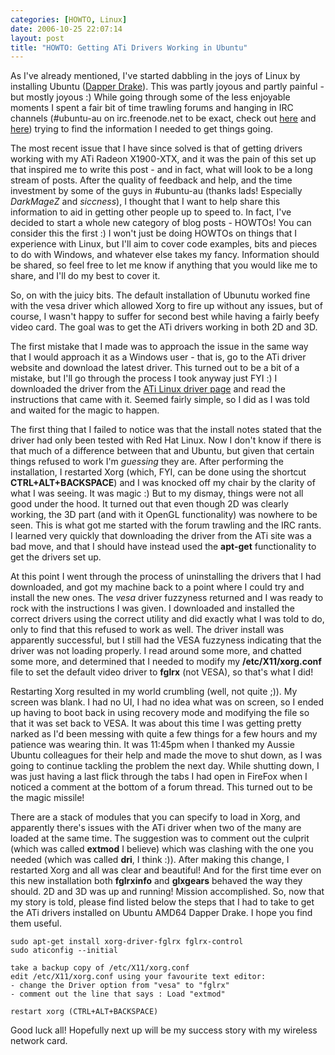 ```yaml
---
categories: [HOWTO, Linux]
date: 2006-10-25 22:07:14
layout: post
title: "HOWTO: Getting ATi Drivers Working in Ubuntu"
---
```

As I've already mentioned, I've started dabbling in the joys of Linux by installing Ubuntu (<a href="http://www.ubuntu.com/support/faq#head-3df1e0e29bc1a807664ce156fb9fe6f09c35bfdd" title="Ubuntu FAQ" target="_blank">Dapper Drake</a>). This was partly joyous and partly painful - but mostly joyous :) While going through some of the less enjoyable moments I spent a fair bit of time trawling forums and hanging in IRC channels (#ubuntu-au on irc.freenode.net to be exact, check out <a href="http://ubuntu.com.au/welcome/" title="Ubuntu Australian Team" target="_blank">here</a> and <a href="http://www.matthewv.id.au/ubuntu-au/" title="Ubuntu Australian Team" target="_blank">here</a>) trying to find the information I needed to get things going.

The most recent issue that I have since solved is that of getting drivers working with my ATi Radeon X1900-XTX, and it was the pain of this set up that inspired me to write this post - and in fact, what will look to be a long stream of posts. After the quality of feedback and help, and the time investment by some of the guys in #ubuntu-au (thanks lads! Especially <em>DarkMageZ</em> and <em>siccness</em>), I thought that I want to help share this information to aid in getting other people up to speed to. In fact, I've decided to start a whole new category of blog posts - HOWTOs! You can consider this the first :) I won't just be doing HOWTOs on things that I experience with Linux, but I'll aim to cover code examples, bits and pieces to do with Windows, and whatever else takes my fancy. Information should be shared, so feel free to let me know if anything that you would like me to share, and I'll do my best to cover it.

So, on with the juicy bits. The default installation of Ubunutu worked fine with the vesa driver which allowed Xorg to fire up without any issues, but of course, I wasn't happy to suffer for second best while having a fairly beefy video card. The goal was to get the ATi drivers working in both 2D and 3D.

The first mistake that I made was to approach the issue in the same way that I would approach it as a Windows user - that is, go to the ATi driver website and download the latest driver. This turned out to be a bit of a mistake, but I'll go through the process I took anyway just FYI :) I downloaded the driver from the <a href="http://www.ati.com/online/customercareportal/linux.html" title="Linux ATi Drivers" target="_blank">ATi Linux driver page</a> and read the instructions that came with it. Seemed fairly simple, so I did as I was told and waited for the magic to happen.

The first thing that I failed to notice was that the install notes stated that the driver had only been tested with Red Hat Linux. Now I don't know if there is that much of a difference between that and Ubuntu, but given that certain things refused to work I'm <em>guessing</em> they are. After performing the installation, I restarted Xorg (which, FYI, can be done using the shortcut <strong>CTRL+ALT+BACKSPACE</strong>) and I was knocked off my chair by the clarity of what I was seeing. It was magic :) But to my dismay, things were not all good under the hood. It turned out that even though 2D was clearly working, the 3D part (and with it OpenGL functionality) was nowhere to be seen. This is what got me started with the forum trawling and the IRC rants. I learned very quickly that downloading the driver from the ATi site was a bad move, and that I should have instead used the <strong>apt-get</strong> functionality to get the drivers set up.

At this point I went through the process of uninstalling the drivers that I had downloaded, and got my machine back to a point where I could try and install the new ones. The <em>vesa</em> driver fuzzyness returned and I was ready to rock with the instructions I was given. I downloaded and installed the correct drivers using the correct utility and did exactly what I was told to do, only to find that this refused to work as well. The driver install was apparently successful, but I still had the VESA fuzzyness indicating that the driver was not loading properly. I read around some more, and chatted some more, and determined that I needed to modify my <strong>/etc/X11/xorg.conf</strong> file to set the default video driver to <strong>fglrx</strong> (not VESA), so that's what I did!

Restarting Xorg resulted in my world crumbling (well, not quite ;)). My screen was blank. I had no UI, I had no idea what was on screen, so I ended up having to boot back in using recovery mode and modifying the file so that it was set back to VESA. It was about this time I was getting pretty narked as I'd been messing with quite a few things for a few hours and my patience was wearing thin.  It was 11:45pm when I thanked my Aussie Ubuntu colleagues for their help and made the move to shut down, as I was going to continue tackling the problem the next day. While shutting down, I was just having a last flick through the tabs I had open in FireFox when I noticed a comment at the bottom of a forum thread. This turned out to be the magic missile!

There are a stack of modules that you can specify to load in Xorg, and apparently there's issues with the ATi driver when two of the many are loaded at the same time. The suggestion was to comment out the culprit (which was called <strong>extmod</strong> I believe) which was clashing with the one you needed (which was called <strong>dri</strong>, I think :)). After making this change, I restarted Xorg and all was clear and beautiful! And for the first time ever on this new installation both <strong>fglrxinfo</strong> and <strong>glxgears</strong> behaved the way they should. 2D and 3D was up and running! Mission accomplished.  So, now that my story is told, please find listed below the steps that I had to take to get the ATi drivers installed on Ubuntu AMD64 Dapper Drake. I hope you find them useful.

    sudo apt-get install xorg-driver-fglrx fglrx-control
    sudo aticonfig --initial

    take a backup copy of /etc/X11/xorg.conf
    edit /etc/X11/xorg.conf using your favourite text editor:
    - change the Driver option from "vesa" to "fglrx"
    - comment out the line that says : Load "extmod"

    restart xorg (CTRL+ALT+BACKSPACE)


Good luck all! Hopefully next up will be my success story with my wireless network card.
